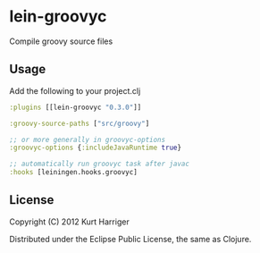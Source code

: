 # lein-groovyc

Compile groovy source files

## Usage

   Add the following to your project.clj

   ```clojure
   :plugins [[lein-groovyc "0.3.0"]]

   :groovy-source-paths ["src/groovy"]

   ;; or more generally in groovyc-options
   :groovyc-options {:includeJavaRuntime true}

   ;; automatically run groovyc task after javac
   :hooks [leiningen.hooks.groovyc]
   ```

## License

Copyright (C) 2012 Kurt Harriger

Distributed under the Eclipse Public License, the same as Clojure.
